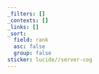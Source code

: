 ```yaml
---
_filters: []
_contexts: []
_links: []
_sort:
  field: rank
  asc: false
  group: false
sticker: lucide//server-cog
---
```

